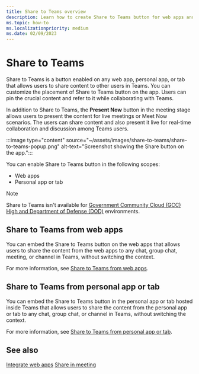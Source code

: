```yaml
---
title: Share to Teams overview
description: Learn how to create Share to Teams button for web apps and personal app or tab, and where to add it in the Microsoft Teams apps and tab apps.
ms.topic: how-to
ms.localizationpriority: medium
ms.date: 02/09/2023
---
```


# Share to Teams

Share to Teams is a button enabled on any web app, personal app, or tab that allows users to share content to other users in Teams. You can customize the placement of Share to Teams button on the app. Users can pin the crucial content and refer to it while collaborating with Teams.

In addition to Share to Teams, the **Present Now** button in the meeting stage allows users to present the content for live meetings or Meet Now scenarios. The users can share content and also present it live for real-time collaboration and discussion among Teams users.

:::image type="content" source="~/assets/images/share-to-teams/share-to-teams-popup.png" alt-text="Screenshot showing the Share button on the app.":::

You can enable Share to Teams button in the following scopes:

* Web apps
* Personal app or tab

> [!NOTE]
> Share to Teams isn't available for [Government Community Cloud (GCC) High and Department of Defense (DOD)](~/concepts/app-fundamentals-overview.md#government-community-cloud) environments.

## Share to Teams from web apps

You can embed the Share to Teams button on the web apps that allows users to share the content from the web apps to any chat, group chat, meeting, or channel in Teams, without switching the context.

For more information, see [Share to Teams from web apps](share-to-teams-from-web-apps.md).

## Share to Teams from personal app or tab

You can embed the Share to Teams button in the personal app or tab hosted inside Teams that allows users to share the content from the personal app or tab to any chat, group chat, or channel in Teams, without switching the context.

For more information, see [Share to Teams from personal app or tab](share-to-teams-from-personal-app-or-tab.md).

## See also

[Integrate web apps](../../samples/integrate-web-apps-overview.md)
[Share in meeting](share-in-meeting.md)

